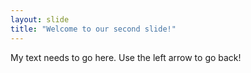 ```yaml
---
layout: slide
title: "Welcome to our second slide!"
---
```

My text needs to go here.
Use the left arrow to go back!
